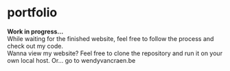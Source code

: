 # portfolio

**Work in progress...** <br>
While waiting for the finished website, feel free to follow the process and check out my code. <br>
Wanna view my website? Feel free to clone the repository and run it on your own local host.
Or... go to wendyvancraen.be

